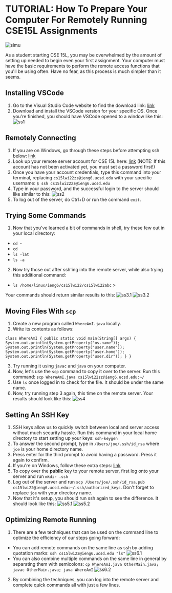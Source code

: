 # TUTORIAL: How To Prepare Your Computer For Remotely Running CSE15L Assignments

![simu](https://acen23.github.io/cse15l-lab-reports/simu.jpeg)

As a student starting CSE 15L, you may be overwhelmed by the amount of setting up needed to begin even your first assignment. Your computer must have the basic
requirements to perform the remote access functions that you'll be using often. Have no fear, as this process is much simpler than it seems.

## Installing VSCode
1. Go to the Visual Studio Code website to find the download link: [link](https://code.visualstudio.com/)
2. Download and install the VSCode version for your specific OS. Once you're finished, you should have VSCode opened to a window like this:
![ss1](https://acen23.github.io/cse15l-lab-reports/Week1Screenshot1.png)

## Remotely Connecting
1. If you are on Windows, go through these steps before attempting ssh below: [link](https://docs.microsoft.com/en-us/windows-server/administration/openssh/openssh_install_firstuse)
2. Look up your remote server account for CSE 15L here: [link](https://sdacs.ucsd.edu/~icc/index.php) (NOTE: If this account has not been activated yet, you must set a password first!)
3. Once you have your account credentials, type this command into your terminal, replacing `cs15lwi22zz@ieng6.ucsd.edu` with your specific username: `$ ssh cs15lwi22zz@ieng6.ucsd.edu`
4. Type in your password, and the successful login to the server should like similar to this: ![ss2](https://acen23.github.io/cse15l-lab-reports/remotelyconnecting.png)
5. To log out of the server, do Ctrl+D or run the command `exit`.

## Trying Some Commands
1. Now that you've learned a bit of commands in shell, try these few out in your local directory:
>
- `cd ~`
- `cd`
- `ls -lat`
- `ls -a`
>
2. Now try those out after ssh'ing into the remote server, while also trying this additional command:
>
- `ls /home/linux/ieng6/cs15lwi22/cs15lwi22abc` >

Your commands should return similar results to this: ![ss3.1](https://acen23.github.io/cse15l-lab-reports/commands1.png) ![ss3.2](https://acen23.github.io/cse15l-lab-reports/commands2.png)

## Moving Files With `scp`
1. Create a new program called `WhereAmI.java` locally.
2. Write its contents as follows:
>
`class WhereAmI {
  public static void main(String[] args) {
    System.out.println(System.getProperty("os.name"));
    System.out.println(System.getProperty("user.name"));
    System.out.println(System.getProperty("user.home"));
    System.out.println(System.getProperty("user.dir"));
  }
}`
>
3. Try running it using `javac` and `java` on your computer.
4. Now, let's use the `scp` command to copy it over to the server. Run this command: `scp WhereAmI.java cs15lwi22zz@ieng6.ucsd.edu:~/`
5. Use `ls` once logged in to check for the file. It should be under the same name.
6. Now, try running step 3 again, this time on the remote server. Your results should look like this: ![ss4](https://acen23.github.io/cse15l-lab-reports/Week1Screenshot2.png)

## Setting An SSH Key
1. SSH keys allow us to quickly switch between local and server access without much security hassle. Run this command in your local home directory to start setting up your keys: `ssh-keygen`
2. To answer the second prompt, type in `/Users/joe/.ssh/id_rsa` where `joe` is your home directory name.
3. Press enter for the third prompt to avoid having a password. Press it again to confirm.
4. If you're on Windows, follow these extra steps: [link](https://docs.microsoft.com/en-us/windows-server/administration/openssh/openssh_keymanagement#user-key-generation)
5. To copy over the **public** key to your remote server, first log onto your server and run `mkdir .ssh`
6. Log out of the server and run `scp /Users/joe/.ssh/id_rsa.pub cs15lwi22@ieng6.ucsd.edu:~/.ssh/authorized_keys`. Don't forget to replace `joe` with your directory name.
7. Now that it's setup, you should run ssh again to see the difference. It should look like this: ![ss5.1](https://acen23.github.io/cse15l-lab-reports/key1.png) ![ss5.2](https://acen23.github.io/cse15l-lab-reports/key2.png)

## Optimizing Remote Running
1. There are a few techniques that can be used on the command line to optimize the efficiency of our steps going forward:
>
- You can add remote commands on the same line as ssh by adding quotation marks: `ssh cs15lwi22@ieng6.ucsd.edu "ls"` ![ss6.1](https://acen23.github.io/cse15l-lab-reports/optimize1.png)
- You can also combine multiple commands on the same line in general by separating them with semicolons: `cp WhereAmI.java OtherMain.java; javac OtherMain.java; java WhereAmI` ![ss6.2](https://acen23.github.io/cse15l-lab-reports/optimize2.png)
>
2. By combining the techniques, you can log into the remote server and complete quick commands all with just a few lines.
